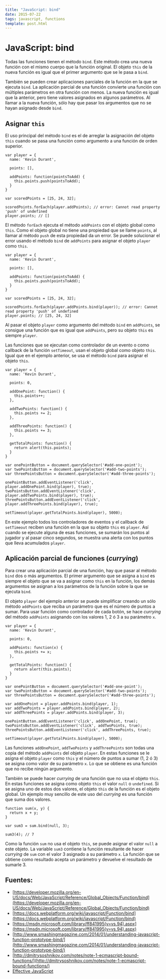 ```yaml
---
title: "JavaScript: bind"
date: 2015-07-22
tags: javascript, functions
template: post.html
---
```


# JavaScript: bind

Todas las funciones tienen el método `bind`. Este método crea una nueva función con el mismo cuerpo que la función original. El objeto `this` de la nueva función es igual que el primer argumento que se le pasa a `bind`.

También se pueden crear aplicaciones parciales de la función en la que se ejecuta `bind`. La aplicación parcial de una función convierte una función con múltiples parámetros en otra función con menos. La nueva función es igual que la anterior, pero tiene valores asignados en algunos parámetros. Al llamar a la nueva función, sólo hay que pasar los argumentos que no se hayan asignado desde `bind`.

## Asignar `this`

El uso principal del método `bind` es el de arreglar la asignación del objeto `this` cuando se pasa una función como argumento a una función de orden superior.

    var player = {
      name: 'Kevin Durant',

      points: [],

      addPoints: function(pointsToAdd) {
        this.points.push(pointsToAdd);
      }
    }

    var scoredPoints = [25, 24, 32];

    scoredPoints.forEach(player.addPoints); // error: Cannot read property 'push' of undefined
    player.points; // []

El método `forEach` ejecuta el método `addPoints` con el objeto global como `this`. Como el objeto global no tiene una propiedad que se llame `points`, al llamar al método `push` de esta propiedad da un error. Se puede solucionar el error usando el método `bind` de `addPoints` para asignar el objeto `player` como `this`.

    var player = {
      name: 'Kevin Durant',

      points: [],

      addPoints: function(pointsToAdd) {
        this.points.push(pointsToAdd);
      }
    }

    var scoredPoints = [25, 24, 32];

    scoredPoints.forEach(player.addPoints.bind(player)); // error: Cannot read property 'push' of undefined
    player.points; // [25, 24, 32]

Al pasar el objeto `player` como argumento del método `bind` en `addPoints`, se consigue una función que es igual que `addPoints`, pero su objeto `this` es siempre `player`.

Las funciones que se ejecutan como controlador de un evento o como callback de la función `setTimeout`, usan el objeto global como objeto `this`. Igual que en el ejemplo anterior, se usa el método `bind` para asignar el objeto `this`.

    var player = {
      name: 'Kevin Durant',

      points: 0,

      addOnePoint: function() {
        this.points++;
      },

      addTwoPoints: function() {
        this.points += 2;
      },

      addThreePoints: function() {
        this.points += 3;
      },

      getTotalPoints: function() {
        return alert(this.points);
      }
    }

    var onePointButton = document.querySelector('#add-one-point');
    var twoPointsButton = document.querySelector('#add-two-points');
    var threePointsButton = document.querySelector('#add-three-points');

    onePointButton.addEventListener('click', player.addOnePoint.bind(player), true);
    twoPointsButton.addEventListener('click', player.addTwoPoints.bind(player), true);
    threePointsButton.addEventListener('click', player.addThreePoints.bind(player), true);

    setTimeout(player.getTotalPoints.bind(player), 5000);

En este ejemplo todos los controladores de eventos y el callback de `setTimeout` reciben una función en la que su objeto `this` es `player`. Así cuando se ejecute alguna de esas funciones, se sumarán los puntos al jugador y al pasar cinco segundos, se muestra una alerta con los puntos que lleva acumulados `player`.

## Aplicación parcial de funciones (*currying*)

Para crear una aplicación parcial de una función, hay que pasar al método `bind` dos o más argumentos. El primer argumento que se asigna a `bind` es siempre el objeto que se va a asignar como `this` en la función, los demás argumentos se asignan a los parámetros de la función sobre la que se ejecuta `bind`.

El objeto `player` del ejemplo anterior se puede simplificar creando un sólo método `addPoints` que reciba un parámetro que es el número de puntos a sumar. Para usar función como controlador de cada botón, se hace *currying* del método `addPoints` asignando con los valores 1, 2 ó 3 a su parámetro `x`.

    var player = {
      name: 'Kevin Durant',

      points: 0,

      addPoints: function(x) {
        this.points += x;
      },

      getTotalPoints: function() {
        return alert(this.points);
      }
    }

    var onePointButton = document.querySelector('#add-one-point');
    var twoPointsButton = document.querySelector('#add-two-points');
    var threePointsButton = document.querySelector('#add-three-points');

    var addOnePoint = player.addPoints.bind(player, 1);
    var addTwoPoints = player.addPoints.bind(player, 2);
    var addThreePoints = player.addPoints.bind(player, 3);

    onePointButton.addEventListener('click', addOnePoint, true);
    twoPointsButton.addEventListener('click', addTwoPoints, true);
    threePointsButton.addEventListener('click', addThreePoints, true);

    setTimeout(player.getTotalPoints.bind(player), 5000);

Las funciones `addOnePoint`, `addTwoPoints` y `addThreePoints` son todas una copia del método `addPoints` del objeto `player`. En estas funciones se le asigna el objeto `player` como `this` y el número de puntos a sumar (1, 2 ó 3) se asigna como valor de su parámetro `x`. Lo que se obtiene es una función que no recibe ningún argumento.

También se puede hacer *currying* de una función que no usa el objeto `this`. En estas funciones se asigna como objeto `this` el valor `null` o `undefined`. Si se asigna uno de estos dos valores, el objeto `this` de la función es el objeto global. Un ejemplo muy sencillo de este uso del *currying* es una función que suma dos valores.

    function sum(x, y) {
      return x + y;
    }

    var sum3 = sum.bind(null, 3);

    sum3(4); // 7

Como la función `sum` no usa el objeto `this`, se puede asignar el valor `null` a este objeto. La variable `sum3` contiene la función resultante de hacer *currying* de `sum` con el valor 3 asignado a su parámetro `x`. La función que se obtiene como resultado acepta un parámetro y devuelve el resultado de sumarle 3.

## Fuentes:

* [https://developer.mozilla.org/en-US/docs/Web/JavaScript/Reference/Global_Objects/Function/bind](https://developer.mozilla.org/en-US/docs/Web/JavaScript/Reference/Global_Objects/Function/bind)
* [https://docs.webplatform.org/wiki/javascript/Function/bind](https://docs.webplatform.org/wiki/javascript/Function/bind)
* [https://msdn.microsoft.com/library/ff841995(v=vs.94).aspx](https://msdn.microsoft.com/library/ff841995(v=vs.94).aspx)
* [http://www.smashingmagazine.com/2014/01/understanding-javascript-function-prototype-bind/](http://www.smashingmagazine.com/2014/01/understanding-javascript-function-prototype-bind/)
* [http://dmitrysoshnikov.com/notes/note-1-ecmascript-bound-functions/](http://dmitrysoshnikov.com/notes/note-1-ecmascript-bound-functions/)
* [Effective JavaScript](http://www.amazon.es/Effective-JavaScript-Specific-Software-Development/dp/0321812182)
